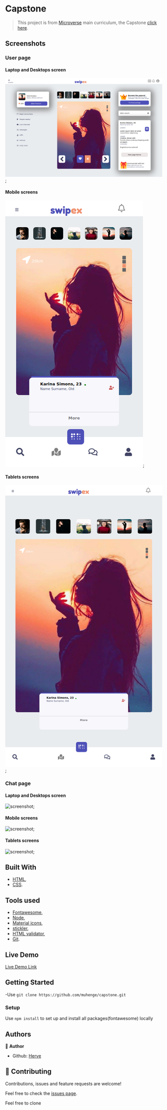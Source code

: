# Capstone

> This project is from [Microverse](https://www.microverse.org/) main curriculum, the Capstone [click here](https://www.notion.so/microverse/HTML-CSS-capstone-project-Social-network-5f1311dcf3734d71ac98198dff5254c2).



## Screenshots

### User page

#### Laptop and Desktops screen
![screenshot](screenshots/index-lg.png);

#### Mobile screens
![screenshot](screenshots/index-sm.png);

#### Tablets screens
![screenshot](screenshots/index-md.png);

### Chat page

#### Laptop and Desktops screen
![screenshot](screenshots/chat-lg);

#### Mobile screens
![screenshot](screenshots/chat-sm);

#### Tablets screens
![screenshot](screenshots/chat-lg);


## Built With

- [HTML](https://developer.mozilla.org/en-US/docs/Web/HTML),
- [CSS](https://www.w3schools.com/css/).

## Tools used

- [Fontawesome](https://fontawesome.com/),
- [Node](https://nodejs.org/en/),
- [Material icons](https://material.io/resources/icons/),
- [stickler](https://stickler-ci.com/),
- [HTML validator](https://validator.w3.org/),
- [Git](https://git-scm.com/).

## Live Demo

[Live Demo Link](https://muhenge.github.io/capstone/)


## Getting Started

-Use `git clone https://github.com/muhenge/capstone.git` 

### Setup
Use `npm install` to set up and install all packages(fontawesome) locally

## Authors

👤 **Author**

- Github: [Herve](https://github.com/muhenge)

## 🤝 Contributing

Contributions, issues and feature requests are welcome!

Feel free to check the [issues page](https://github.com/muhenge/capstone/issues).

Feel free to clone
